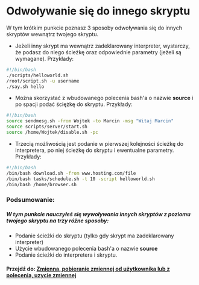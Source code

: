 # Odwoływanie się do innego skryptu
W tym krótkim punkcie poznasz 3 sposoby odwoływania się do innych skryptów wewnątrz twojego skryptu.

- Jeżeli inny skrypt ma wewnątrz zadeklarowany interpreter, wystarczy, że podasz do niego ścieżkę oraz odpowiednie parametry (jeżeli są wymagane). Przykłady:
```sh
#!/bin/bash
./scripts/helloworld.sh
/root/script.sh -u username
./say.sh hello
```
- Można skorzystać z wbudowanego polecenia bash'a o nazwie **source** i po spacji podać ściężkę do skryptu. Przykłady:
```sh
#!/bin/bash
source sendmesg.sh -from Wojtek -to Marcin -msg "Witaj Marcin"
source scripts/server/start.sh
source /home/Wojtek/disable.sh -pc
```
- Trzecią możliwością jest podanie w pierwszej kolejności ścieżkę do interpretera, po niej ścieżkę do skryptu i ewentualne parametry. Przykłady:
```sh
#!/bin/bash
/bin/bash download.sh -from www.hosting.com/file
/bin/bash tasks/schedule.sh -t 10 -script helloworld.sh
/bin/bash /home/browser.sh
```

### Podsumowanie:
##### W tym punkcie nauczyłeś się wywoływania innych skryptów z poziomu twojego skryptu na trzy różne sposoby:
* Podanie ścieżki do skryptu (tylko gdy skrypt ma zadeklarowany interpreter)
* Użycie wbudowanego polecenia bash'a o nazwie **source**
* Podanie ścieżki do interpretera i skryptu.
#### Przejdź do: [Zmienna, pobieranie zmiennej od użytkownika lub z polecenia, uzycie zmiennej]()
